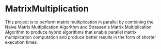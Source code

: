 # MatrixMultiplication
 This project is to perform matrix multiplication in parallel by combining the Naive Matrix Multiplication Algorithm and Strassen's Matrix Multiplication Algorithm to produce hybrid algorithms that enable parallel matrix multiplication computation and produce better results in the form of shorter execution times.
